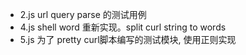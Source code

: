 - 2.js url query parse 的测试用例
- 4.js shell word 重新实现。split curl string to words 
- 5.js 为了 pretty curl脚本编写的测试模块, 使用正则实现

